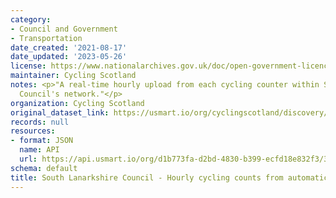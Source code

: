 ```yaml
---
category:
- Council and Government
- Transportation
date_created: '2021-08-17'
date_updated: '2023-05-26'
license: https://www.nationalarchives.gov.uk/doc/open-government-licence/version/3/
maintainer: Cycling Scotland
notes: <p>"A real-time hourly upload from each cycling counter within South Lanarkshire
  Council's network."</p>
organization: Cycling Scotland
original_dataset_link: https://usmart.io/org/cyclingscotland/discovery/discovery-view-detail/1ba7b643-860e-41c9-8798-106fff4720cf
records: null
resources:
- format: JSON
  name: API
  url: https://api.usmart.io/org/d1b773fa-d2bd-4830-b399-ecfd18e832f3/33d30786-3d9e-4513-b2d1-9a67a96c831d/1/urql
schema: default
title: South Lanarkshire Council - Hourly cycling counts from automatic cycling counters
---
```


